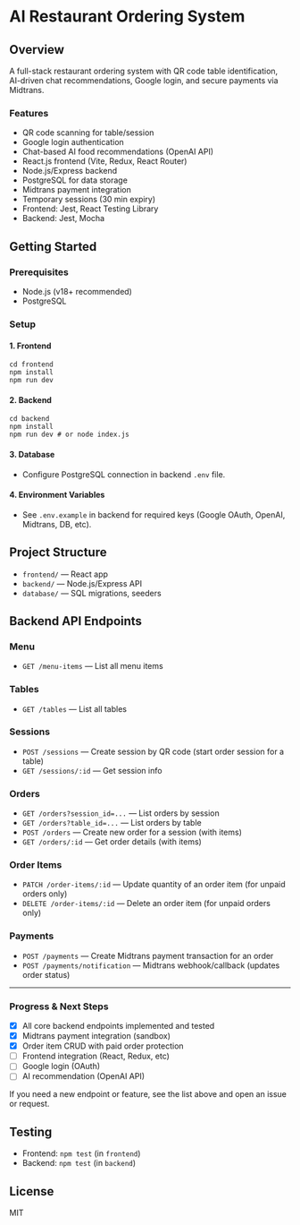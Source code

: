 # AI Restaurant Ordering System

## Overview
A full-stack restaurant ordering system with QR code table identification, AI-driven chat recommendations, Google login, and secure payments via Midtrans.

### Features
- QR code scanning for table/session
- Google login authentication
- Chat-based AI food recommendations (OpenAI API)
- React.js frontend (Vite, Redux, React Router)
- Node.js/Express backend
- PostgreSQL for data storage
- Midtrans payment integration
- Temporary sessions (30 min expiry)
- Frontend: Jest, React Testing Library
- Backend: Jest, Mocha

## Getting Started

### Prerequisites
- Node.js (v18+ recommended)
- PostgreSQL

### Setup

#### 1. Frontend
```
cd frontend
npm install
npm run dev
```

#### 2. Backend
```
cd backend
npm install
npm run dev # or node index.js
```

#### 3. Database
- Configure PostgreSQL connection in backend `.env` file.

#### 4. Environment Variables
- See `.env.example` in backend for required keys (Google OAuth, OpenAI, Midtrans, DB, etc).

## Project Structure

- `frontend/` — React app
- `backend/` — Node.js/Express API
- `database/` — SQL migrations, seeders

## Backend API Endpoints

### Menu
- `GET /menu-items` — List all menu items

### Tables
- `GET /tables` — List all tables

### Sessions
- `POST /sessions` — Create session by QR code (start order session for a table)
- `GET /sessions/:id` — Get session info

### Orders
- `GET /orders?session_id=...` — List orders by session
- `GET /orders?table_id=...` — List orders by table
- `POST /orders` — Create new order for a session (with items)
- `GET /orders/:id` — Get order details (with items)

### Order Items
- `PATCH /order-items/:id` — Update quantity of an order item (for unpaid orders only)
- `DELETE /order-items/:id` — Delete an order item (for unpaid orders only)

### Payments
- `POST /payments` — Create Midtrans payment transaction for an order
- `POST /payments/notification` — Midtrans webhook/callback (updates order status)

---

### Progress & Next Steps
- [x] All core backend endpoints implemented and tested
- [x] Midtrans payment integration (sandbox)
- [x] Order item CRUD with paid order protection
- [ ] Frontend integration (React, Redux, etc)
- [ ] Google login (OAuth)
- [ ] AI recommendation (OpenAI API)

If you need a new endpoint or feature, see the list above and open an issue or request.

## Testing
- Frontend: `npm test` (in `frontend`)
- Backend: `npm test` (in `backend`)

## License
MIT
